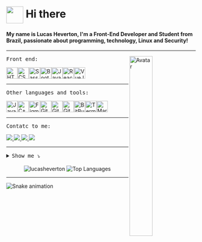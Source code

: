 # <img align="center" src="https://user-images.githubusercontent.com/5713670/87202985-820dcb80-c2b6-11ea-9f56-7ec461c497c3.gif" width="45px"> Hi there

#### My name is Lucas Heverton, I'm a Front-End Developer and Student from Brazil, passionate about programming, technology, Linux and Security!

<hr> <img align="right" width="35%" src="https://octocat-generator-assets.githubusercontent.com/my-octocat-1628513227122.png" alt="Avatar">

<kbd>Front end:</kbd><br>

<div style="display: inline-flex;">
   <a href="https://github.com/lucasheverton">
    <img height="30" title="HTML5" src="https://img.shields.io/badge/html5%20-%23E34F26.svg?&style=for-the-badge&logo=html5&logoColor=white">
  </a>

  <a href="https://github.com/lucasheverton">
    <img height="30" title="CSS3" src="https://img.shields.io/badge/css3%20-%231572B6.svg?&style=for-the-badge&logo=css3&logoColor=white">
  </a>

  <a href="https://github.com/lucasheverton">
    <img height="30" title="Sass" src="https://img.shields.io/badge/Sass-CC6699?style=for-the-badge&logo=sass&logoColor=white">
  </a>

  <a href="https://github.com/lucasheverton">
    <img height="30" title="Bootstrap" src="https://img.shields.io/badge/bootstrap%20-%23563D7C.svg?&style=for-the-badge&logo=bootstrap&logoColor=white"><br>
  </a>
  
  <a href="https://github.com/lucasheverton">
    <img height="30" title="JavaScript" src="https://img.shields.io/badge/JavaScript-F7DF1E?style=for-the-badge&logo=javascript&logoColor=black">
  </a>

  <a href="https://github.com/lucasheverton">
    <img height="30" title="ReactJs" src="https://img.shields.io/badge/react%20-%2320232a.svg?&style=for-the-badge&logo=react&logoColor=%2361DAFB">
  </a>

  <a href="https://github.com/lucasheverton">
    <img height="30" title="VueJs" src="https://img.shields.io/badge/Vue.js-35495E?style=for-the-badge&logo=vue.js&logoColor=4FC08D">
  </a>
</div>

<hr>

<kbd>Other languages and tools:</kbd><br>

<div style="display: inline-flex;">
  <a href="https://github.com/lucasheverton">
    <img height="30" title="Java" src="https://img.shields.io/badge/Java-a42c21?style=for-the-badge&logo=java&logoColor=ffffff">
  </a>
  
  <a href="https://github.com/lucasheverton">
    <img height="30" title="C++" src="https://img.shields.io/badge/C++-00427e?style=for-the-badge&logo=Cplusplus&logoColor=white">
  </a>
  
  <a href="https://github.com/lucasheverton">
    <img height="30" title="Figma" src="https://img.shields.io/badge/Figma-a76cf2?style=for-the-badge&logo=figma&logoColor=000000">
  </a>
  
  <a href="https://github.com/lucasheverton">
    <img height="30" title="Git" src="https://img.shields.io/badge/git%20-%23F05033.svg?&style=for-the-badge&logo=git&logoColor=white">
  </a>
  
  <a href="https://github.com/lucasheverton">
    <img height="30" title="GitHub" src="https://img.shields.io/badge/GitHub-1b1f23?style=for-the-badge&logo=github&logoColor=white"><br>
  </a>
  
  <a href="https://github.com/lucasheverton">
    <img height="30" title="GitLab" src="https://img.shields.io/badge/GitLab-330F63?style=for-the-badge&logo=gitlab&logoColor=white">
  </a>
 
  <a href="https://github.com/lucasheverton">
    <img height="30" title="BitBucket" src="https://img.shields.io/badge/Bitbucket-1972ec?style=for-the-badge&logo=bitbucket&logoColor=white">
  </a>
  
  <a href="https://github.com/lucasheverton">
    <img height="30" title="Terminal" src="https://img.shields.io/badge/Terminal%20-%2320232a.svg?&style=for-the-badge&logo=windowsterminal&logoColor=white">
  </a>

  <a href="https://github.com/lucasheverton">
    <img height="30" title="Markdown" src="https://img.shields.io/badge/Markdown-000000?style=for-the-badge&logo=markdown&logoColor=white"/>
  </a>
</div>

<hr>

<kbd>Contatc to me:</kbd><br>

<a href="https://www.instagram.com/_llucash/">
  <img src="https://img.shields.io/badge/instagram-%23E4405F.svg?&style=for-the-badge&logo=instagram&logoColor=white" />
</a>

<a href="https://www.linkedin.com/in/lucasheverton/">
  <img src="https://img.shields.io/badge/linkedin-%230077B5.svg?&style=for-the-badge&logo=linkedin&logoColor=white" />
</a>

<a href="https://api.whatsapp.com/send?phone=5511991120429&text=Ol%C3%A1%2C%20Lucas!%20Te%20encontrei%20pelo%20github.">
  <img src="https://img.shields.io/badge/WhatsApp-25D366?style=for-the-badge&logo=whatsapp&logoColor=white"/>
</a>

<a href="mailto:lucas.7heverton@hotmail.com">
  <img src="https://img.shields.io/badge/Outlook-0078D4?style=for-the-badge&logo=microsoft-outlook&logoColor=white" />
</a>

<hr>

<details><summary><kbd>Show me ⤵</kbd></summary>
  
  >   []()
  > - [CodePen](https://codepen.io/lucasheverton) <br>
  > - [Duolingo](https://www.duolingo.com/profile/llucasheverton) <br>
  > - [FreeCodeCamp](https://www.freecodecamp.org/lucasheverton) <br>
  > - [Hackerrank](https://www.hackerrank.com/lucasheverton) <br>
  > - [Rocketseat](https://app.rocketseat.com.br/me/lucasheverton) <br>
</details>

<br>

<div align="center">
  <img src="https://github-readme-stats.vercel.app/api?username=lucasheverton&show_icons=true&title_color=fff&icon_color=00d9ff&text_color=c9d1d9&bg_color=161b22" alt="lucasheverton" title="Lucas Heverton" />
  
  <img src="https://github-readme-stats.vercel.app/api/top-langs/?username=lucasheverton&layout=compact&show_icons=true&title_color=fff&icon_color=fff&text_color=c9d1d9&bg_color=161b22" alt="Top Languages" title="Top Languages" />
</div>

<hr>

![Snake animation](https://github.com/lucasheverton/lucasheverton/blob/output/github-contribution-grid-snake.svg)

